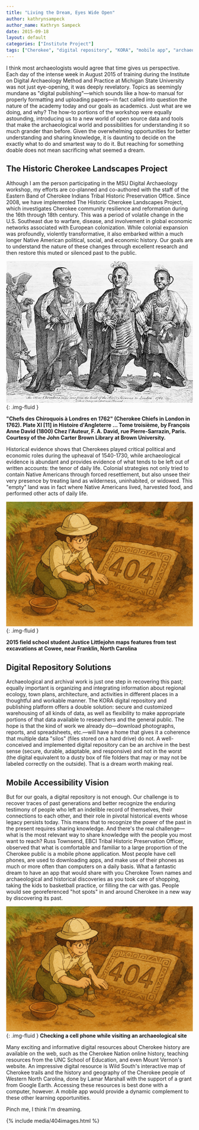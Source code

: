 ```yaml
---
title: "Living the Dream, Eyes Wide Open"
author: kathrynsampeck
author_name: Kathryn Sampeck
date: 2015-09-18
layout: default
categories: ["Institute Project"]
tags: ["Cherokee", "digital repository", "KORA", "mobile app", "archaeology", "public outreach"]
---
```


I think most archaeologists would agree that time gives us perspective. Each day of the intense week in August 2015 of training during the Institute on Digital Archaeology Method and Practice at Michigan State University was not just eye-opening, it was deeply revelatory. Topics as seemingly mundane as "digital publishing"—which sounds like a how-to manual for properly formatting and uploading papers—in fact called into question the nature of the academy today and our goals as academics. Just what are we doing, and why? The how-to portions of the workshop were equally astounding, introducing us to a new world of open source data and tools that make the archaeological world and possibilities for understanding it so much grander than before. Given the overwhelming opportunities for better understanding and sharing knowledge, it is daunting to decide on the exactly what to do and smartest way to do it. But reaching for something doable does not mean sacrificing what seemed a dream.

## The Historic Cherokee Landscapes Project

Although I am the person participating in the MSU Digital Archaeology workshop, my efforts are co-planned and co-authored with the staff of the Eastern Band of Cherokee Indians Tribal Historic Preservation Office. Since 2008, we have implemented The Historic Cherokee Landscapes Project, which investigates Cherokee community resilience and reformation during the 16th through 18th century. This was a period of volatile change in the U.S. Southeast due to warfare, disease, and involvement in global economic networks associated with European colonization. While colonial expansion was profoundly, violently transformative, it also embarked within a much longer Native American political, social, and economic history. Our goals are to understand the nature of these changes through excellent research and then restore this muted or silenced past to the public.

![Cherokee Chiefs in London in 1762](/images/posts/Chiefs-in-London.jpg){: .img-fluid }

**"Chefs des Chiroquois à Londres en 1762" (Cherokee Chiefs in London in 1762). Plate XI [11] in Histoire d'Angleterre … Tome troisième, by François Anne David (1800) Chez l'Auteur, F. A. David, rue Pierre-Sarrazin, Paris. Courtesy of the John Carter Brown Library at Brown University.**

Historical evidence shows that Cherokees played critical political and economic roles during the upheaval of 1540-1730, while archaeological evidence is abundant and provides evidence of what tends to be left out of written accounts: the tenor of daily life. Colonial strategies not only tried to contain Native Americans through forced resettlement, but also unsee their very presence by treating land as wilderness, uninhabited, or widowed. This "empty" land was in fact where Native Americans lived, harvested food, and performed other acts of daily life.

![2015 field school student Justice Littlejohn maps features from test excavations at Cowee, near Franklin, North Carolina](/images/posts/404.png){: .img-fluid }

**2015 field school student Justice Littlejohn maps features from test excavations at Cowee, near Franklin, North Carolina**

## Digital Repository Solutions

Archaeological and archival work is just one step in recovering this past; equally important is organizing and integrating information about regional ecology, town plans, architecture, and activities in different places in a thoughtful and workable manner. The KORA digital repository and publishing platform offers a double solution: secure and customized warehousing of all kinds of data, as well as flexibility to make appropriate portions of that data available to researchers and the general public. The hope is that the kind of work we already do—download photographs, reports, and spreadsheets, etc.—will have a home that gives it a coherence that multiple data "silos" (files stored on a hard drive) do not. A well-conceived and implemented digital repository can be an archive in the best sense (secure, durable, adaptable, and responsive) and not in the worst (the digital equivalent to a dusty box of file folders that may or may not be labeled correctly on the outside). That is a dream worth making real.

## Mobile Accessibility Vision

But for our goals, a digital repository is not enough. Our challenge is to recover traces of past generations and better recognize the enduring testimony of people who left an indelible record of themselves, their connections to each other, and their role in pivotal historical events whose legacy persists today. This means that to recognize the power of the past in the present requires sharing knowledge. And there's the real challenge—what is the most relevant way to share knowledge with the people you most want to reach? Russ Townsend, EBCI Tribal Historic Preservation Officer, observed that what is comfortable and familiar to a large proportion of the Cherokee public is a mobile phone application. Most people have cell phones, are used to downloading apps, and make use of their phones as much or more often than computers on a daily basis. What a fantastic dream to have an app that would share with you Cherokee Town names and archaeological and historical discoveries as you took care of shopping, taking the kids to basketball practice, or filling the car with gas. People would see georeferenced "hot spots" in and around Cherokee in a new way by discovering its past.

![Checking a cell phone while visiting an archaeological site](/images/posts/404.png){: .img-fluid }
**Checking a cell phone while visiting an archaeological site**

Many exciting and informative digital resources about Cherokee history are available on the web, such as the Cherokee Nation online history, teaching resources from the UNC School of Education, and even Mount Vernon's website. An impressive digital resource is Wild South's interactive map of Cherokee trails and the history and geography of the Cherokee people of Western North Carolina, done by Lamar Marshall with the support of a grant from Google Earth. Accessing these resources is best done with a computer, however. A mobile app would provide a dynamic complement to these other learning opportunities.

Pinch me, I think I'm dreaming.

{% include media/404images.html %}
